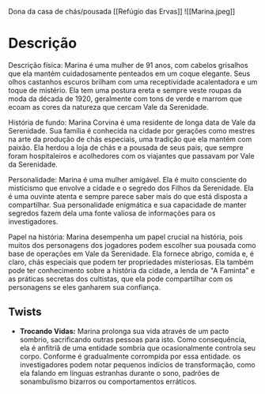 Dona da casa de chás/pousada [[Refúgio das Ervas]]
![[Marina.jpeg]]
# Descrição

Descrição física: Marina é uma mulher de 91 anos, com cabelos grisalhos que ela mantém cuidadosamente penteados em um coque elegante. Seus olhos castanhos escuros brilham com uma receptividade acalentadora e um toque de mistério. Ela tem uma postura ereta e sempre veste roupas da moda da década de 1920, geralmente com tons de verde e marrom que ecoam as cores da natureza que cercam Vale da Serenidade.

História de fundo: Marina Corvina é uma residente de longa data de Vale da Serenidade. Sua família é conhecida na cidade por gerações como mestres na arte da produção de chás especiais, uma tradição que ela mantém com paixão. Ela herdou a loja de chás e a pousada de seus pais, que sempre foram hospitaleiros e acolhedores com os viajantes que passavam por Vale da Serenidade.

Personalidade: Marina é uma mulher amigável. Ela é muito consciente do misticismo que envolve a cidade e o segredo dos Filhos da Serenidade. Ela é uma ouvinte atenta e sempre parece saber mais do que está disposta a compartilhar. Sua personalidade enigmática e sua capacidade de manter segredos fazem dela uma fonte valiosa de informações para os investigadores.

Papel na história: Marina desempenha um papel crucial na história, pois muitos dos personagens dos jogadores podem escolher sua pousada como base de operações em Vale da Serenidade. Ela fornece abrigo, comida e, é claro, chás especiais que podem ter propriedades misteriosas. Ela também pode ter conhecimento sobre a história da cidade, a lenda de "A Faminta" e as práticas secretas dos cultistas, que ela pode compartilhar com os personagens se eles ganharem sua confiança.

## Twists

- **Trocando Vidas:** Marina prolonga sua vida através de um pacto sombrio, sacrificando outras pessoas para isto. Como consequência, ela é anfitriã de uma entidade sombria que ocasionalmente controla seu corpo. Conforme é gradualmente corrompida por essa entidade. os investigadores podem notar pequenos indícios de transformação, como ela falando em línguas estranhas durante o sono, padrões de sonambulismo bizarros ou comportamentos erráticos.